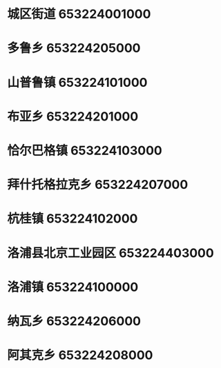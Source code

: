 # 城区街道 653224001000
# 多鲁乡 653224205000
# 山普鲁镇 653224101000
# 布亚乡 653224201000
# 恰尔巴格镇 653224103000
# 拜什托格拉克乡 653224207000
# 杭桂镇 653224102000
# 洛浦县北京工业园区 653224403000
# 洛浦镇 653224100000
# 纳瓦乡 653224206000
# 阿其克乡 653224208000
